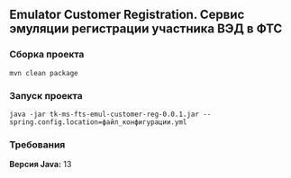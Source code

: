 ## Emulator Customer Registration. Сервис эмуляции регистрации участника ВЭД в ФТС

### Сборка проекта
`mvn clean package`
### Запуск проекта
`java -jar tk-ms-fts-emul-customer-reg-0.0.1.jar --spring.config.location=файл_конфигурации.yml`
### Требования
<b>Версия Java:</b> 13
